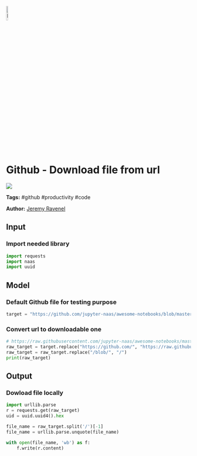 <img width="10%" alt="Naas" src="https://landen.imgix.net/jtci2pxwjczr/assets/5ice39g4.png?w=160"/>

# Github - Download file from url
<a href="https://app.naas.ai/user-redirect/naas/downloader?url=https://raw.githubusercontent.com/jupyter-naas/awesome-notebooks/master/Github/Github_Download_file_from_url.ipynb" target="_parent"><img src="https://naasai-public.s3.eu-west-3.amazonaws.com/open_in_naas.svg"/></a>

**Tags:** #github #productivity #code

**Author:** [Jeremy Ravenel](https://www.linkedin.com/in/ACoAAAJHE7sB5OxuKHuzguZ9L6lfDHqw--cdnJg/)

## Input

### Import needed library


```python
import requests
import naas
import uuid
```

## Model

### Default Github file for testing purpose


```python
target = "https://github.com/jupyter-naas/awesome-notebooks/blob/master/Plotly/Create%20Candlestick%20chart.ipynb"
```

### Convert url to downloadable one


```python
# https://raw.githubusercontent.com/jupyter-naas/awesome-notebooks/master/Dataviz/Plotly/Create%20Candlestick%20chart.ipynb
raw_target = target.replace("https://github.com/", "https://raw.githubusercontent.com/")
raw_target = raw_target.replace("/blob/", "/")
print(raw_target)
```

## Output

### Dowload file locally


```python
import urllib.parse
r = requests.get(raw_target)
uid = uuid.uuid4().hex

file_name = raw_target.split('/')[-1]
file_name = urllib.parse.unquote(file_name)

with open(file_name, 'wb') as f:
    f.write(r.content)
```
